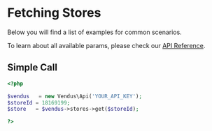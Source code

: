 # Fetching Stores

Below you will find a list of examples for common scenarios. 

To learn about all available params, please check our [API Reference](https://www.vendus.pt/ws/stores.doc).

## Simple Call

```php
<?php

$vendus   = new Vendus\Api('YOUR_API_KEY');
$storeId = 18169199;
$store   = $vendus->stores->get($storeId);

?>
```
